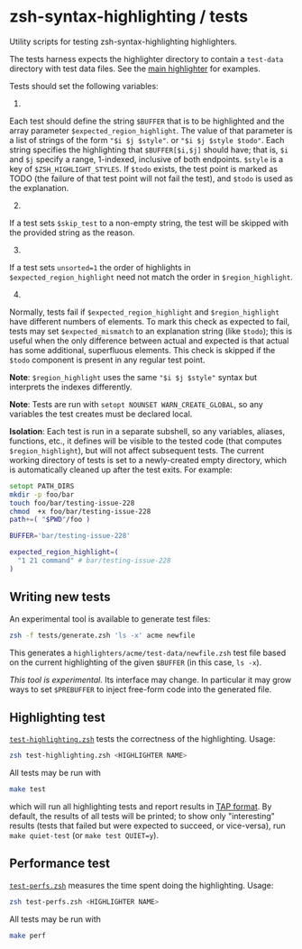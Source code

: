 zsh-syntax-highlighting / tests
===============================

Utility scripts for testing zsh-syntax-highlighting highlighters.

The tests harness expects the highlighter directory to contain a `test-data`
directory with test data files.
See the [main highlighter](../highlighters/main/test-data) for examples.

Tests should set the following variables:

1.
Each test should define the string `$BUFFER` that is to be highlighted and the
array parameter `$expected_region_highlight`.
The value of that parameter is a list of strings of the form  `"$i $j $style"`.
or `"$i $j $style $todo"`.
Each string specifies the highlighting that `$BUFFER[$i,$j]` should have;
that is, `$i` and `$j` specify a range, 1-indexed, inclusive of both endpoints.
`$style` is a key of `$ZSH_HIGHLIGHT_STYLES`.
If `$todo` exists, the test point is marked as TODO (the failure of that test
point will not fail the test), and `$todo` is used as the explanation.

2. 
If a test sets `$skip_test` to a non-empty string, the test will be skipped
with the provided string as the reason.

3.
If a test sets `unsorted=1` the order of highlights in `$expected_region_highlight`
need not match the order in `$region_highlight`.

4.
Normally, tests fail if `$expected_region_highlight` and `$region_highlight`
have different numbers of elements.  To mark this check as expected to fail,
tests may set `$expected_mismatch` to an explanation string (like `$todo`);
this is useful when the only difference between actual and expected is that actual
has some additional, superfluous elements.  This check is skipped if the
`$todo` component is present in any regular test point.

**Note**: `$region_highlight` uses the same `"$i $j $style"` syntax but
interprets the indexes differently.

**Note**: Tests are run with `setopt NOUNSET WARN_CREATE_GLOBAL`, so any
variables the test creates must be declared local.

**Isolation**: Each test is run in a separate subshell, so any variables,
aliases, functions, etc., it defines will be visible to the tested code (that
computes `$region_highlight`), but will not affect subsequent tests.  The
current working directory of tests is set to a newly-created empty directory,
which is automatically cleaned up after the test exits. For example:

```zsh
setopt PATH_DIRS
mkdir -p foo/bar
touch foo/bar/testing-issue-228
chmod  +x foo/bar/testing-issue-228
path+=( "$PWD"/foo )

BUFFER='bar/testing-issue-228'

expected_region_highlight=(
  "1 21 command" # bar/testing-issue-228
)
```


Writing new tests
-----------------

An experimental tool is available to generate test files:

```zsh
zsh -f tests/generate.zsh 'ls -x' acme newfile
```

This generates a `highlighters/acme/test-data/newfile.zsh` test file based on
the current highlighting of the given `$BUFFER` (in this case, `ls -x`).

_This tool is experimental._  Its interface may change.  In particular it may
grow ways to set `$PREBUFFER` to inject free-form code into the generated file.


Highlighting test
-----------------

[`test-highlighting.zsh`](tests/test-highlighting.zsh) tests the correctness of
the highlighting. Usage:

```zsh
zsh test-highlighting.zsh <HIGHLIGHTER NAME>
```

All tests may be run with

```zsh
make test
```

which will run all highlighting tests and report results in [TAP format][TAP].
By default, the results of all tests will be printed; to show only "interesting"
results (tests that failed but were expected to succeed, or vice-versa), run
`make quiet-test` (or `make test QUIET=y`).

[TAP]: http://testanything.org/


Performance test
----------------

[`test-perfs.zsh`](tests/test-perfs.zsh) measures the time spent doing the
highlighting. Usage:

```zsh
zsh test-perfs.zsh <HIGHLIGHTER NAME>
```

All tests may be run with

```zsh
make perf
```
